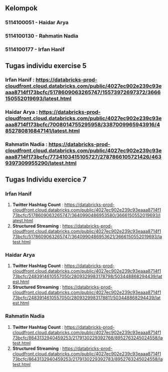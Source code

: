 ## Kelompok
### 5114100051 - Haidar Arya
### 5114100130 - Rahmatin Nadia
### 5114100177 - Irfan Hanif

## Tugas individu exercise 5
### Irfan Hanif : https://databricks-prod-cloudfront.cloud.databricks.com/public/4027ec902e239c93eaaa8714f173bcfc/5178609063265747/15573972697372/3666150552019693/latest.html
### Haidar Arya : https://databricks-prod-cloudfront.cloud.databricks.com/public/4027ec902e239c93eaaa8714f173bcfc/7008014755295958/3387009965943916/4852780816847141/latest.html
### Rahmatin Nadia : https://databricks-prod-cloudfront.cloud.databricks.com/public/4027ec902e239c93eaaa8714f173bcfc/7734103415105727/2787866105721426/4639397309955290/latest.html

## Tugas Individu exercice 7
### Irfan Hanif
1. **Twitter Hashtag Count** : https://databricks-prod-cloudfront.cloud.databricks.com/public/4027ec902e239c93eaaa8714f173bcfc/5178609063265747/3640990486953580/3666150552019693/latest.html
2. **Structured Streaming** : https://databricks-prod-cloudfront.cloud.databricks.com/public/4027ec902e239c93eaaa8714f173bcfc/5178609063265747/3640990486953621/3666150552019693/latest.html
### Haidar Arya 
1. **Twitter Hashtag Count** : https://databricks-prod-cloudfront.cloud.databricks.com/public/4027ec902e239c93eaaa8714f173bcfc/2483914610557050/2809329983178798/503448868294439/latest.html 
2. **Structured Streaming** : https://databricks-prod-cloudfront.cloud.databricks.com/public/4027ec902e239c93eaaa8714f173bcfc/2483914610557050/2809329983178811/503448868294439/latest.html 
### Rahmatin Nadia
1. **Twitter Hashtag Count** : https://databricks-prod-cloudfront.cloud.databricks.com/public/4027ec902e239c93eaaa8714f173bcfc/8643132940459253/2179130229392768/8952763245024558/latest.html
2. **Structured Streaming** : https://databricks-prod-cloudfront.cloud.databricks.com/public/4027ec902e239c93eaaa8714f173bcfc/8643132940459253/2179130229392783/8952763245024558/latest.html